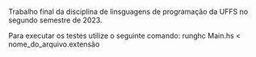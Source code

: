 Trabalho final da disciplina de linsguagens de programação da UFFS no segundo semestre de 2023.

Para executar os testes utilize o seguinte comando: runghc Main.hs < nome_do_arquivo.extensão
